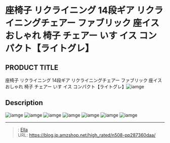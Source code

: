# 座椅子 リクライニング 14段ギア リクライニングチェアー ファブリック 座イス おしゃれ 椅子 チェアー いす イス コンパクト【ライトグレ】


## PRODUCT TITLE 

座椅子 リクライニング 14段ギア リクライニングチェアー ファブリック 座イス おしゃれ 椅子 チェアー いす イス コンパクト【ライトグレ】![iamge](https://b2bfiles1.gigab2b.cn/image/wkseller/304/20220102_bdee2615917614e06b712c9ba079cda4.jpg)

## Description











![iamge](https://b2bfiles1.gigab2b.cn/image/wkseller/304/20220102_3b78b1425b29478c9572a941fbcdde41.jpg)
![iamge](https://b2bfiles1.gigab2b.cn/image/wkseller/304/20220102_2ffe13ec8516bc19fcc3b051b62db1a6.jpg)
![iamge](https://b2bfiles1.gigab2b.cn/image/wkseller/304/20220102_11be222dd04c73f1066fbee643b1b5dd.jpg)
![iamge](https://b2bfiles1.gigab2b.cn/image/wkseller/304/20220102_14f633940828e8495d37bb6ee901bbfd.jpg)
![iamge](https://b2bfiles1.gigab2b.cn/image/wkseller/304/20220102_3fc7217e1f714c98eeebb7215d7aef84.jpg)
![iamge](https://b2bfiles1.gigab2b.cn/image/wkseller/304/20220102_ea6aa7ddeba2c113238f01d5c23b07f2.jpg)
![iamge](https://b2bfiles1.gigab2b.cn/image/wkseller/304/20220102_fa0270a4629f67eb542ada709c372432.jpg)


---

> : [Ella](https://blog.jp.amzshop.net/)  
> URL: https://blog.jp.amzshop.net/high_rated/n508-pp287360daa/  

